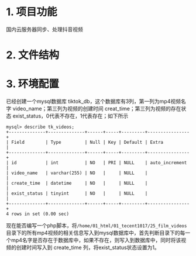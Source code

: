# 1. 项目功能

国内云服务器同步、处理抖音视频

# 2. 文件结构



# 3. 环境配置


已经创建一个mysql数据库 tiktok_db，这个数据库有3列，第一列为mp4视频名字 video_name；第三列为视频的创建时间 creat_time；第三列为视频的存在状态 exist_status，0代表不存在，1代表存在；如下所示

```
mysql> describe tk_videos;
+--------------+--------------+------+-----+---------+----------------+
| Field        | Type         | Null | Key | Default | Extra          |
+--------------+--------------+------+-----+---------+----------------+
| id           | int          | NO   | PRI | NULL    | auto_increment |
| video_name   | varchar(255) | NO   |     | NULL    |                |
| create_time  | datetime     | NO   |     | NULL    |                |
| exist_status | tinyint      | NO   |     | NULL    |                |
+--------------+--------------+------+-----+---------+----------------+
4 rows in set (0.00 sec)
```

现在能否编写一个php脚本，将`/home/01_html/01_tecent1017/25_film_videos` 目录下的所有mp4视频的相关信息写入到mysql数据库中，首先判断目录下的每一个mp4名字是否存在于数据库中，如果不存在，则写入到数据库中，同时将该视频的创建时间写入到 create_time 列，将exist_status状态设置为1。

